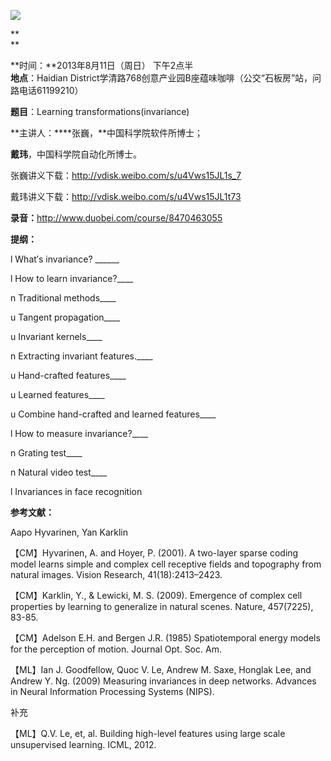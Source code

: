 **![](http://www.swarmagents.cn/files/201306050049_deep_thinkers-1p8fp2c.jpg)**

**  
**

**时间：**2013年8月11日（周日） 下午2点半  
**地点**：Haidian District学清路768创意产业园B座蕴味咖啡（公交“石板房”站，问路电话61199210）

  

**题目**：Learning transformations(invariance)

**主讲人：****张巍，**中国科学院软件所博士；

**戴玮**，中国科学院自动化所博士。

张巍讲义下载：<http://vdisk.weibo.com/s/u4Vws15JL1s_7>

戴玮讲义下载：<http://vdisk.weibo.com/s/u4Vws15JL1t73>

  

**录音：**<http://www.duobei.com/course/8470463055>

**提纲：**

l What′s invariance? ______

l How to learn invariance?____

n Traditional methods____

u Tangent propagation____

u Invariant kernels____

n Extracting invariant features.____

u Hand-crafted features____

u Learned features____

u Combine hand-crafted and learned features____

l How to measure invariance?____

n Grating test____

n Natural video test____

l Invariances in face recognition

  

  

**参考文献：**

Aapo Hyvarinen, Yan Karklin

【CM】Hyvarinen, A. and Hoyer, P. (2001). A two-layer sparse coding model learns
simple and complex cell receptive fields and topography from natural images.
Vision Research, 41(18):2413–2423.

【CM】Karklin, Y., & Lewicki, M. S. (2009). Emergence of complex cell properties
by learning to generalize in natural scenes. Nature, 457(7225), 83-85.

【CM】Adelson E.H. and Bergen J.R. (1985) Spatiotemporal energy models for the
perception of motion. Journal Opt. Soc. Am.

【ML】Ian J. Goodfellow, Quoc V. Le, Andrew M. Saxe, Honglak Lee, and Andrew Y.
Ng. (2009) Measuring invariances in deep networks. Advances in Neural
Information Processing Systems (NIPS).

补充

【ML】Q.V. Le, et, al. Building high-level features using large scale
unsupervised learning. ICML, 2012.

